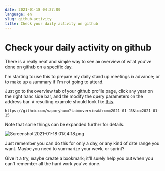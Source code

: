 ```yaml
---
date: 2021-01-18 04:27:00
language: en
slug: github-activity
title: Check your daily activity on github
---
```


# Check your daily activity on github

There is a really neat and simple way to see an overview of what you've done on
github on a specific day.

I'm starting to use this to prepare my daily stand up meetings in advance; or to
make up a summary if I'm not going to attend.

Just go to the overview tab of your github profile page, click any year on the
right hand side bar, and the modify the query parameters on the address bar. A
resulting example should look like [this][1].

```
https://github.com/vaporyhumo?tab=overview&from=2021-01-15&to=2021-01-15
```

Note that some things can be expanded further for details.

![Screenshot 2021-01-18 01:04:18.png][2]

Just remember you can do this for only a day, or any kind of date range you
want. Maybe you need to summarize your week, or sprint?

Give it a try, maybe create a bookmark; it'll surely help you out when you can't
remember all the hard work you've done.

[1]: https://github.com/vaporyhumo?tab=overview&from=2021-01-15&to=2021-01-15
[2]: https://cdn.hashnode.com/res/hashnode/image/upload/v1610942702887/ztvEJq-n3.png
